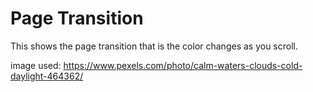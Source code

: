 # Page Transition
This shows the page transition that is the color changes as you scroll.


image used: https://www.pexels.com/photo/calm-waters-clouds-cold-daylight-464362/

